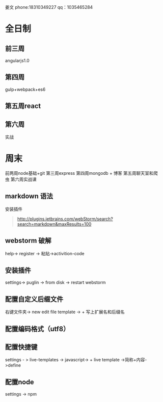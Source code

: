 姜文 phone:18310349227  qq：1035465284

# 全日制
## 前三周
angularjs1.0 
## 第四周
gulp+webpack+es6
## 第五周react
## 第六周
实战
# 周末
前两周node基础+git
第三周express
第四周mongodb + 博客
第五周聊天室和爬虫
第六周实战课

## markdown 语法
安装插件

> http://plugins.jetbrains.com/webStorm/search?search=markdown&maxResults=100

## webstorm 破解

help-> register -> 粘贴->activition-code

## 安装插件

settings-> puglin -> from disk -> restart webstorm
                    
## 配置自定义后缀文件

右键文件夹-> new edit file template -> + 写上扩展名和后缀名

## 配置编码格式（utf8）

## 配置快捷键

settings - > live-templates -> javascript-> + live template ->简称+内容->define

## 配置node

settings -> npm